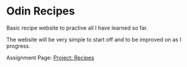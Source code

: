 # Odin Recipes

Basic recipe website to practive all I have learned so far.

The website will be very simple to start off and to be improved on as I progress.

Assignment Page: [Project: Recipes](https://www.theodinproject.com/lessons/foundations-recipes)
